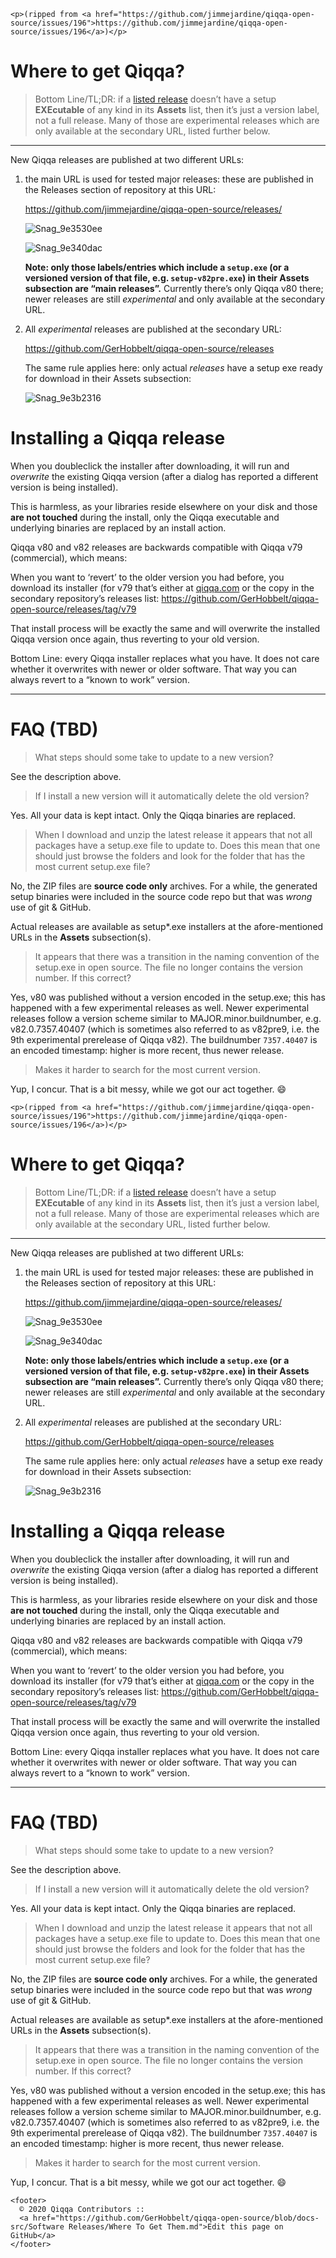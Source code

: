 <!doctype html>
<html lang="en">
  <head>
    <meta charset="utf-8">
    <meta name="viewport" content="width=device-width, initial-scale=1.0">
    
    <p>(ripped from <a href="https://github.com/jimmejardine/qiqqa-open-source/issues/196">https://github.com/jimmejardine/qiqqa-open-source/issues/196</a>)</p>
<h1>Where to get Qiqqa?</h1>
<blockquote>
<p>Bottom Line/TL;DR: if a <a href="https://github.com/jimmejardine/qiqqa-open-source/releases/">listed release</a> doesn’t have a setup <strong>EXEcutable</strong> of any kind in its <strong>Assets</strong> list, then it’s just a version label, not a full release. Many of those are experimental releases which  are only available at the secondary URL, listed further below.</p>
</blockquote>
<hr>
<p>New Qiqqa releases are published at two different URLs:</p>
<ol>
<li>
<p>the main URL is used for tested major releases: these are published in the Releases section of repository at this URL:</p>
<p><a href="https://github.com/jimmejardine/qiqqa-open-source/releases/">https://github.com/jimmejardine/qiqqa-open-source/releases/</a></p>
<p><img src="https://user-images.githubusercontent.com/402462/77826912-cd8ad800-7112-11ea-922b-cbfaed109885.png" alt="Snag_9e3530ee"></p>
<p><img src="https://user-images.githubusercontent.com/402462/77826888-a3d1b100-7112-11ea-80ac-125fd5b6f003.png" alt="Snag_9e340dac"></p>
<p><strong>Note: only those labels/entries which include a <code>setup.exe</code> (or a versioned version of that file, e.g. <code>setup-v82pre.exe</code>) in their Assets subsection are “main releases”.</strong> Currently there’s only Qiqqa v80 there; newer releases are still <em>experimental</em> and only available at the secondary URL.</p>
</li>
<li>
<p>All <em>experimental</em> releases are published at the secondary URL:</p>
<p><a href="https://github.com/GerHobbelt/qiqqa-open-source/releases">https://github.com/GerHobbelt/qiqqa-open-source/releases</a></p>
<p>The same rule applies here: only actual <em>releases</em> have a setup exe ready for download in their Assets subsection:</p>
<p><img src="https://user-images.githubusercontent.com/402462/77827037-b5678880-7113-11ea-82b3-d37550161bc4.png" alt="Snag_9e3b2316"></p>
</li>
</ol>
<h1>Installing a Qiqqa release</h1>
<p>When you  doubleclick the installer after downloading, it will run and <em>overwrite</em> the existing Qiqqa version (after a dialog has reported a different version is being installed).</p>
<p>This is harmless, as your libraries reside elsewhere on your disk and those <strong>are not touched</strong> during the install, only the Qiqqa executable and underlying binaries are replaced by an install action.</p>
<p>Qiqqa v80 and v82 releases are backwards compatible with Qiqqa v79 (commercial), which means:</p>
<p>When you want to ‘revert’ to the older version you had before, you download its installer (for v79 that’s either at <a href="http://qiqqa.com">qiqqa.com</a> or the copy in the secondary repository’s releases list: <a href="https://github.com/GerHobbelt/qiqqa-open-source/releases/tag/v79">https://github.com/GerHobbelt/qiqqa-open-source/releases/tag/v79</a></p>
<p>That install process will be exactly the same and will overwrite the installed Qiqqa version once again, thus reverting to your old version.</p>
<p>Bottom Line: every Qiqqa installer replaces what you have. It does not care whether it overwrites with newer or older software. That way you can always revert to a “known to work” version.</p>
<hr>
<h1>FAQ (TBD)</h1>
<blockquote>
<p>What steps should some take to update to a new version?</p>
</blockquote>
<p>See the description above.</p>
<blockquote>
<p>If I install a new version will it automatically delete the old version?</p>
</blockquote>
<p>Yes. All your data is kept intact. Only the Qiqqa binaries are replaced.</p>
<blockquote>
<p>When I download and unzip the latest release it appears that not all packages have a setup.exe file to update to. Does this mean that one should just browse the folders and look for the folder that has the most current setup.exe file?</p>
</blockquote>
<p>No, the ZIP files are <strong>source code only</strong> archives. For a while, the generated setup binaries were included in the source code repo but that was <em>wrong</em> use of git &amp; GitHub.</p>
<p>Actual releases are available as setup*.exe installers at the afore-mentioned URLs in the <strong>Assets</strong> subsection(s).</p>
<blockquote>
<p>It appears that there was a transition in the naming convention of the setup.exe in open source. The file no longer contains the version number. If this correct?</p>
</blockquote>
<p>Yes, v80 was published without a version encoded in the setup.exe; this has happened with a few experimental releases as well. Newer experimental releases follow a version scheme similar to MAJOR.minor.buildnumber, e.g. v82.0.7357.40407 (which is sometimes also referred to as v82pre9,  i.e. the 9th experimental prerelease of Qiqqa v82). The buildnumber <code>7357.40407</code> is an encoded timestamp: higher is more recent, thus newer release.</p>
<blockquote>
<p>Makes it harder to search for the most current version.</p>
</blockquote>
<p>Yup, I concur. That is a bit messy, while we got our act together. 😄</p>

  </head>
  <body>

    <p>(ripped from <a href="https://github.com/jimmejardine/qiqqa-open-source/issues/196">https://github.com/jimmejardine/qiqqa-open-source/issues/196</a>)</p>
<h1>Where to get Qiqqa?</h1>
<blockquote>
<p>Bottom Line/TL;DR: if a <a href="https://github.com/jimmejardine/qiqqa-open-source/releases/">listed release</a> doesn’t have a setup <strong>EXEcutable</strong> of any kind in its <strong>Assets</strong> list, then it’s just a version label, not a full release. Many of those are experimental releases which  are only available at the secondary URL, listed further below.</p>
</blockquote>
<hr>
<p>New Qiqqa releases are published at two different URLs:</p>
<ol>
<li>
<p>the main URL is used for tested major releases: these are published in the Releases section of repository at this URL:</p>
<p><a href="https://github.com/jimmejardine/qiqqa-open-source/releases/">https://github.com/jimmejardine/qiqqa-open-source/releases/</a></p>
<p><img src="https://user-images.githubusercontent.com/402462/77826912-cd8ad800-7112-11ea-922b-cbfaed109885.png" alt="Snag_9e3530ee"></p>
<p><img src="https://user-images.githubusercontent.com/402462/77826888-a3d1b100-7112-11ea-80ac-125fd5b6f003.png" alt="Snag_9e340dac"></p>
<p><strong>Note: only those labels/entries which include a <code>setup.exe</code> (or a versioned version of that file, e.g. <code>setup-v82pre.exe</code>) in their Assets subsection are “main releases”.</strong> Currently there’s only Qiqqa v80 there; newer releases are still <em>experimental</em> and only available at the secondary URL.</p>
</li>
<li>
<p>All <em>experimental</em> releases are published at the secondary URL:</p>
<p><a href="https://github.com/GerHobbelt/qiqqa-open-source/releases">https://github.com/GerHobbelt/qiqqa-open-source/releases</a></p>
<p>The same rule applies here: only actual <em>releases</em> have a setup exe ready for download in their Assets subsection:</p>
<p><img src="https://user-images.githubusercontent.com/402462/77827037-b5678880-7113-11ea-82b3-d37550161bc4.png" alt="Snag_9e3b2316"></p>
</li>
</ol>
<h1>Installing a Qiqqa release</h1>
<p>When you  doubleclick the installer after downloading, it will run and <em>overwrite</em> the existing Qiqqa version (after a dialog has reported a different version is being installed).</p>
<p>This is harmless, as your libraries reside elsewhere on your disk and those <strong>are not touched</strong> during the install, only the Qiqqa executable and underlying binaries are replaced by an install action.</p>
<p>Qiqqa v80 and v82 releases are backwards compatible with Qiqqa v79 (commercial), which means:</p>
<p>When you want to ‘revert’ to the older version you had before, you download its installer (for v79 that’s either at <a href="http://qiqqa.com">qiqqa.com</a> or the copy in the secondary repository’s releases list: <a href="https://github.com/GerHobbelt/qiqqa-open-source/releases/tag/v79">https://github.com/GerHobbelt/qiqqa-open-source/releases/tag/v79</a></p>
<p>That install process will be exactly the same and will overwrite the installed Qiqqa version once again, thus reverting to your old version.</p>
<p>Bottom Line: every Qiqqa installer replaces what you have. It does not care whether it overwrites with newer or older software. That way you can always revert to a “known to work” version.</p>
<hr>
<h1>FAQ (TBD)</h1>
<blockquote>
<p>What steps should some take to update to a new version?</p>
</blockquote>
<p>See the description above.</p>
<blockquote>
<p>If I install a new version will it automatically delete the old version?</p>
</blockquote>
<p>Yes. All your data is kept intact. Only the Qiqqa binaries are replaced.</p>
<blockquote>
<p>When I download and unzip the latest release it appears that not all packages have a setup.exe file to update to. Does this mean that one should just browse the folders and look for the folder that has the most current setup.exe file?</p>
</blockquote>
<p>No, the ZIP files are <strong>source code only</strong> archives. For a while, the generated setup binaries were included in the source code repo but that was <em>wrong</em> use of git &amp; GitHub.</p>
<p>Actual releases are available as setup*.exe installers at the afore-mentioned URLs in the <strong>Assets</strong> subsection(s).</p>
<blockquote>
<p>It appears that there was a transition in the naming convention of the setup.exe in open source. The file no longer contains the version number. If this correct?</p>
</blockquote>
<p>Yes, v80 was published without a version encoded in the setup.exe; this has happened with a few experimental releases as well. Newer experimental releases follow a version scheme similar to MAJOR.minor.buildnumber, e.g. v82.0.7357.40407 (which is sometimes also referred to as v82pre9,  i.e. the 9th experimental prerelease of Qiqqa v82). The buildnumber <code>7357.40407</code> is an encoded timestamp: higher is more recent, thus newer release.</p>
<blockquote>
<p>Makes it harder to search for the most current version.</p>
</blockquote>
<p>Yup, I concur. That is a bit messy, while we got our act together. 😄</p>


    <footer>
      © 2020 Qiqqa Contributors ::
      <a href="https://github.com/GerHobbelt/qiqqa-open-source/blob/docs-src/Software Releases/Where To Get Them.md">Edit this page on GitHub</a>
    </footer>
  </body>
</html>
